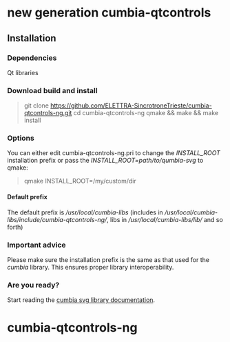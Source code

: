 # new generation cumbia-qtcontrols


## Installation

### Dependencies

Qt libraries

### Download build and install

> git clone https://github.com/ELETTRA-SincrotroneTrieste/cumbia-qtcontrols-ng.git
> cd cumbia-qtcontrols-ng
> qmake && make && make install

### Options
You can either edit cumbia-qtcontrols-ng.pri to change the *INSTALL_ROOT* installation prefix or pass the *INSTALL_ROOT=path/to/qumbia-svg* to qmake:

> qmake INSTALL_ROOT=/my/custom/dir

#### Default prefix

The default prefix is */usr/local/cumbia-libs* (includes in */usr/local/cumbia-libs/include/cumbia-qtcontrols-ng/*, libs in */usr/local/cumbia-libs/lib/* and so forth)

### Important advice

Please make sure the installation prefix is the same as that used for the *cumbia* library. This ensures proper library interoperability.

### Are you ready?

Start reading the <a href="https://elettra-sincrotronetrieste.github.io/cumbia-qtcontrols-ng/">cumbia svg library documentation</a>.

# cumbia-qtcontrols-ng
